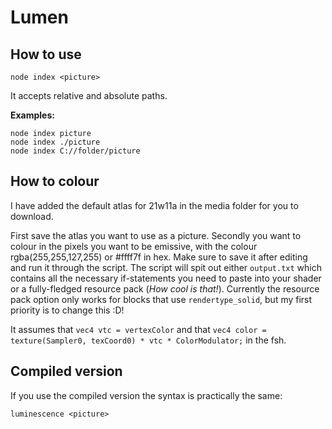 # Lumen

## How to use
`node index <picture>`

It accepts relative and absolute paths.

**Examples:**
```
node index picture
node index ./picture
node index C://folder/picture
```
## How to colour

I have added the default atlas for 21w11a in the media folder for you to download.

First save the atlas you want to use as a picture.
Secondly you want to colour in the pixels you want to be emissive, with
the colour rgba(255,255,127,255) or #ffff7f in hex.
Make sure to save it after editing and run it through the script.
The script will spit out either `output.txt` which contains all the necessary if-statements
you need to paste into your shader or a fully-fledged resource pack (*How cool is that!*). Currently the resource pack option only works for blocks that use `rendertype_solid`, but my first priority is to change this :D!

It assumes that `vec4 vtc = vertexColor` and that `vec4 color = texture(Sampler0, texCoord0) * vtc * ColorModulator;` in the fsh.

## Compiled version
If you use the compiled version the syntax is practically the same:

```luminescence <picture>```
